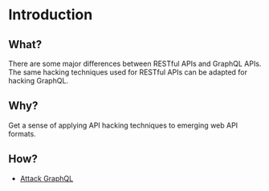 # Introduction

## What?

There are some major differences between RESTful APIs and GraphQL APIs. The same hacking techniques used for RESTful 
APIs can be adapted for hacking GraphQL.

## Why?

Get a sense of applying API hacking techniques to emerging web API formats.

## How?

* [Attack GraphQL](graphql.md)
